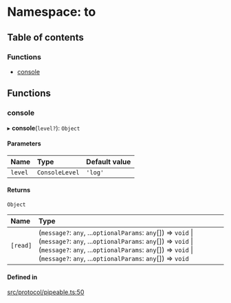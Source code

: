 # Namespace: to

## Table of contents

### Functions

- [console](../wiki/to#console)

## Functions

### console

▸ **console**(`level?`): `Object`

#### Parameters

| Name | Type | Default value |
| :------ | :------ | :------ |
| `level` | `ConsoleLevel` | `'log'` |

#### Returns

`Object`

| Name | Type |
| :------ | :------ |
| `[read]` | (`message?`: `any`, ...`optionalParams`: `any`[]) => `void` \| (`message?`: `any`, ...`optionalParams`: `any`[]) => `void` \| (`message?`: `any`, ...`optionalParams`: `any`[]) => `void` \| (`message?`: `any`, ...`optionalParams`: `any`[]) => `void` |

#### Defined in

[src/protocol/pipeable.ts:50](https://github.com/Semesse/flowp/blob/588de37/src/protocol/pipeable.ts#L50)
